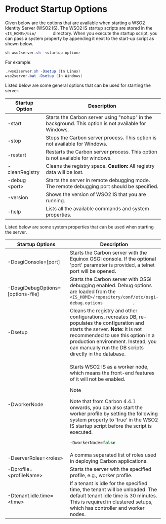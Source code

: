 # Product Startup Options

Given below are the options that are available when starting a WSO2
Identity Server (WSO2 IS). The WSO2 IS startup scripts are stored in the
`         <IS_HOME>/bin/        ` directory. When you execute the
startup script, you can pass a system property by appending it next to
the start-up script as shown below.

``` java
sh wso2server.sh -<startup option>
```

For example:

``` java
./wso2server.sh -Dsetup (In Linux)
wso2server.bat -Dsetup (In Windows)
```

  
Listed below are some general options that can be used for starting the
server.

| Startup Option  | Description                                                                                         |
|-----------------|-----------------------------------------------------------------------------------------------------|
| -start          | Starts the Carbon server using "nohup" in the background. This option is not available for Windows. |
| -stop           | Stops the Carbon server process. This option is not available for Windows.                          |
| -restart        | Restarts the Carbon server process. This option is not available for windows.                       |
| -cleanRegistry  | Cleans the registry space. **Caution:** All registry data will be lost.                             |
| -debug \<port\> | Starts the server in remote debugging mode. The remote debugging port should be specified.          |
| -version        | Shows the version of WSO2 IS that you are running.                                                  | 
| -help           | Lists all the available commands and system properties.                                             |

Listed below are some system properties that can be used when starting
the server.

<table>
<colgroup>
<col style="width: 50%" />
<col style="width: 50%" />
</colgroup>
<thead>
<tr class="header">
<th>Startup Options</th>
<th>Description</th>
</tr>
</thead>
<tbody>
<tr class="odd">
<td>-DosgiConsole=[port]</td>
<td>Starts the Carbon server with the Equinox OSGi console. If the optional 'port' parameter is provided, a telnet port will be opened.</td>
</tr>
<tr class="even">
<td>-DosgiDebugOptions=[options-file]</td>
<td>Starts the Carbon server with OSGi debugging enabled. Debug options are loaded from the <code>             &lt;IS_HOME&gt;/repository/conf/etc/osgi-debug.options            </code>.</td>
</tr>
<tr class="odd">
<td>-Dsetup</td>
<td>Cleans the registry and other configurations, recreates DB, re-populates the configuration and starts the server. <strong>Note:</strong> It is not recommended to use this option in a production environment. Instead, you can manually run the DB scripts directly in the database.</td>
</tr>
<tr class="even">
<td>-DworkerNode</td>
<td><p>Starts WSO2 IS as a worker node, which means the front-end features of it will not be enabled.</p>
<div class="admonition note">
<p class="admonition-title">Note</p>
    <p>Note that from Carbon 4.4.1 onwards, you can also start the worker profile by setting the following system property to 'true' in the WSO2 IS startup script before the script is executed.</p>
    <div class="code panel pdl" style="border-width: 1px;">
    <div class="codeContent panelContent pdl">
    <div class="sourceCode" id="cb1" data-syntaxhighlighter-params="brush: java; gutter: false; theme: Confluence" data-theme="Confluence" style="brush: java; gutter: false; theme: Confluence"><pre class="sourceCode java"><code class="sourceCode java"><a class="sourceLine" id="cb1-1" title="1">-DworkerNode=<span class="kw">false</span></a></code></pre></div>
    </div>
    </div>
</tr>
<tr class="odd">
<td>-DserverRoles=&lt;roles&gt;</td>
<td>A comma separated list of roles used in deploying Carbon applications.</td>
</tr>
<tr class="even">
<td>-Dprofile=&lt;profileName&gt;</td>
<td>Starts the server with the specified profile, e.g., worker profile.</td>
</tr>
<tr class="odd">
<td>-Dtenant.idle.time=&lt;time&gt;</td>
<td>If a tenant is idle for the specified time, the tenant will be unloaded. The default tenant idle time is 30 minutes. This is required in clustered setups, which has controller and worker nodes.</td>
</tr>
</tbody>
</table>
